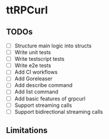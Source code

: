 # ttRPCurl

## TODOs

- [ ] Structure main logic into structs
- [ ] Write unit tests
- [ ] Write testscript tests
- [ ] Write e2e tests
- [ ] Add CI workflows
- [ ] Add Goreleaser
- [ ] Add describe command
- [ ] Add list command
- [ ] Add basic features of grpcurl
- [ ] Support streaming calls
- [ ] Support bidirectional streaming calls

## Limitations
